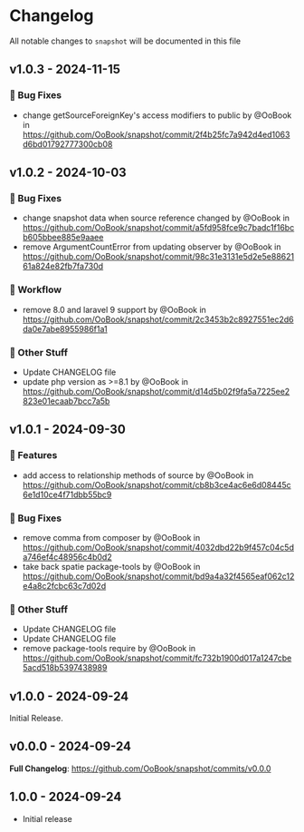 # Changelog

All notable changes to `snapshot` will be documented in this file

## v1.0.3 - 2024-11-15

### :wrench: Bug Fixes

- change getSourceForeignKey's access modifiers to public by @OoBook in https://github.com/OoBook/snapshot/commit/2f4b25fc7a942d4ed1063d6bd01792777300cb08

## v1.0.2 - 2024-10-03

### :wrench: Bug Fixes

- change snapshot data when source reference changed by @OoBook in https://github.com/OoBook/snapshot/commit/a5fd958fce9c7badc1f16bcb605bbee885e9aaee
- remove ArgumentCountError from updating observer by @OoBook in https://github.com/OoBook/snapshot/commit/98c31e3131e5d2e5e8862161a824e82fb7fa730d

### :green_heart: Workflow

- remove 8.0 and laravel 9 support by @OoBook in https://github.com/OoBook/snapshot/commit/2c3453b2c8927551ec2d6da0e7abe8955986f1a1

### :beers: Other Stuff

- Update CHANGELOG file
- update php version as >=8.1 by @OoBook in https://github.com/OoBook/snapshot/commit/d14d5b02f9fa5a7225ee2823e01ecaab7bcc7a5b

## v1.0.1 - 2024-09-30

### :rocket: Features

- add access to relationship methods of source by @OoBook in https://github.com/OoBook/snapshot/commit/cb8b3ce4ac6e6d08445c6e1d10ce4f71dbb55bc9

### :wrench: Bug Fixes

- remove comma from composer by @OoBook in https://github.com/OoBook/snapshot/commit/4032dbd22b9f457c04c5da746ef4c48956c4b0d2
- take back spatie package-tools by @OoBook in https://github.com/OoBook/snapshot/commit/bd9a4a32f4565eaf062c12e4a8c2fcbc63c7d02d

### :beers: Other Stuff

- Update CHANGELOG file
- Update CHANGELOG file
- remove package-tools require by @OoBook in https://github.com/OoBook/snapshot/commit/fc732b1900d017a1247cbe5acd518b5397438989

## v1.0.0 - 2024-09-24

Initial Release.

## v0.0.0  - 2024-09-24

**Full Changelog**: https://github.com/OoBook/snapshot/commits/v0.0.0

## 1.0.0 - 2024-09-24

- Initial release

